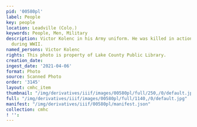```yaml
---
pid: '00580pl'
label: People
key: people
location: Leadville (Colo.)
keywords: People, Men, Military
description: Victor Kolenc in his Army uniform. He was killed in action in Africa
  during WWII.
named_persons: Victor Kolenc
rights: This photo is property of Lake County Public Library.
creation_date: 
ingest_date: '2021-04-06'
format: Photo
source: Scanned Photo
order: '3145'
layout: cmhc_item
thumbnail: "/img/derivatives/iiif/images/00580pl/full/250,/0/default.jpg"
full: "/img/derivatives/iiif/images/00580pl/full/1140,/0/default.jpg"
manifest: "/img/derivatives/iiif/00580pl/manifest.json"
collection: cmhc
! '': 
---
```

